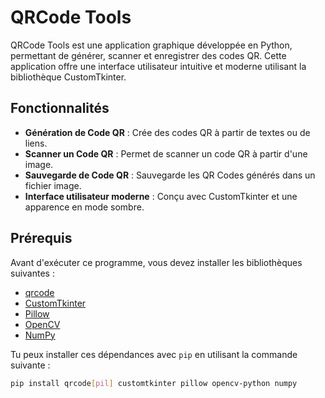 # QRCode Tools

QRCode Tools est une application graphique développée en Python, permettant de générer, scanner et enregistrer des codes QR. Cette application offre une interface utilisateur intuitive et moderne utilisant la bibliothèque CustomTkinter.

## Fonctionnalités

- **Génération de Code QR** : Crée des codes QR à partir de textes ou de liens.
- **Scanner un Code QR** : Permet de scanner un code QR à partir d'une image.
- **Sauvegarde de Code QR** : Sauvegarde les QR Codes générés dans un fichier image.
- **Interface utilisateur moderne** : Conçu avec CustomTkinter et une apparence en mode sombre.

## Prérequis

Avant d'exécuter ce programme, vous devez installer les bibliothèques suivantes :

- [qrcode](https://pypi.org/project/qrcode/)
- [CustomTkinter](https://github.com/TomSchimansky/CustomTkinter)
- [Pillow](https://pypi.org/project/Pillow/)
- [OpenCV](https://pypi.org/project/opencv-python/)
- [NumPy](https://pypi.org/project/numpy/)

Tu peux installer ces dépendances avec `pip` en utilisant la commande suivante :

```bash
pip install qrcode[pil] customtkinter pillow opencv-python numpy
